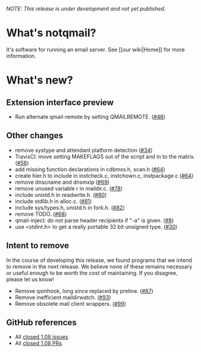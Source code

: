 _NOTE: This release is under development and not yet published._

# What's notqmail?

It's software for running an email server. See [[our wiki|Home]] for more information.

# What's new?

## Extension interface preview

- Run alternate qmail-remote by setting QMAILREMOTE. ([#46](https://github.com/notqmail/notqmail/pull/46))


## Other changes

- remove systype and attendant platform detection ([#34](https://github.com/notqmail/notqmail/pull/34))
- TravisCI: move setting MAKEFLAGS out of the script and in to the matrix. ([#58](https://github.com/notqmail/notqmail/pull/58))
- add missing function declarations in cdbmss.h, scan.h ([#64](https://github.com/notqmail/notqmail/pull/64))
- create hier.h to include in instcheck.c, instchown.c, instpackage.c ([#64](https://github.com/notqmail/notqmail/pull/64))
- remove dnscname and dnsmxip ([#69](https://github.com/notqmail/notqmail/pull/69))
- remove unused variable r in maildir.c. ([#78](https://github.com/notqmail/notqmail/pull/78))
- include unistd.h in readwrite.h. ([#80](https://github.com/notqmail/notqmail/pull/80))
- include stdlib.h in alloc.c. ([#81](https://github.com/notqmail/notqmail/pull/81))
- include sys/types.h, unistd.h in fork.h. ([#82](https://github.com/notqmail/notqmail/pull/82))
- remove TODO. ([#68](https://github.com/notqmail/notqmail/pull/68))
- qmail-inject: do not parse header recipients if "-a" is given. ([#8](https://github.com/notqmail/notqmail/pull/8))
- use <stdint.h> to get a really portable 32 bit unsigned type. ([#30](https://github.com/notqmail/notqmail/pull/30))


## Intent to remove

In the course of developing this release, we found programs that we intend to remove in the next release. We believe none of these remains necessary or useful enough to be worth the cost of maintaining. If you disagree, please let us know!

- Remove qsmhook, long since replaced by preline. ([#87](https://github.com/notqmail/notqmail/pull/87))
- Remove inefficient maildirwatch. ([#93](https://github.com/notqmail/notqmail/pull/93))
- Remove obsolete mail client wrappers. ([#99](https://github.com/notqmail/notqmail/pull/99))

## GitHub references

- All [closed 1.08 issues](https://github.com/notqmail/notqmail/issues?q=is%3Aissue+is%3Aclosed+milestone%3A1.08)
- All [closed 1.08 PRs](https://github.com/notqmail/notqmail/pulls?q=is%3Apr+is%3Aclosed+milestone%3A1.08)